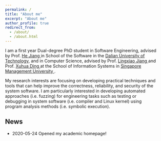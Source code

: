 ```yaml
---
permalink: /
title: "About me"
excerpt: "About me"
author_profile: true
redirect_from: 
  - /about/
  - /about.html
---
```


I am a first year Dual-degree PhD student in Software Engineering, advised by Prof. [ He Jiang ](http://faculty.dlut.edu.cn/jianghe/en/index.htm) in School of the Software in the [ Dalian University of Technology](http://en.dlut.edu.cn/), and in Computer Science, advised by Prof. [ Lingxiao Jiang ](http://www.mysmu.edu/faculty/lxjiang/) and Prof. [ Xuhua Ding ](http://www.mysmu.edu/faculty/xhding/) at the School of Information Systems in [ Singapore Management University ](https://www.smu.edu.sg/). 

My research interests are focusing on developing practical techniques and tools that can help improve the correctness, reliability, and security of the system software. I am particularly interested in developing automated approaches (i.e. fuzzing) for engineering tasks such as testing or debugging in system software (i.e. compiler and Linux kernel) using program analysis methods (i.e. symbolic execution).


## News

* 2020-05-24 Opened my academic homepage! 

